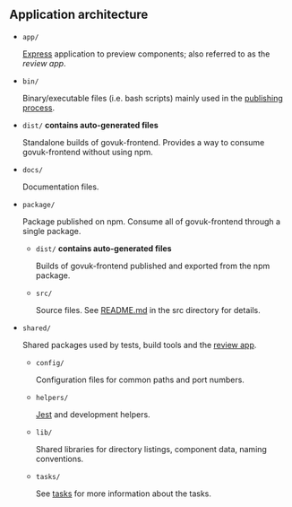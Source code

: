 ## Application architecture

- `app/`

  [Express](https://github.com/expressjs/express) application to preview components; also referred to as the _review app_.

- `bin/`

  Binary/executable files (i.e. bash scripts) mainly used in the [publishing process](/docs/releasing/publishing.md).

- `dist/` **contains auto-generated files**

  Standalone builds of govuk-frontend. Provides a way to consume govuk-frontend without using npm.

- `docs/`

  Documentation files.

- `package/`

  Package published on npm.
  Consume all of govuk-frontend through a single package.

  - `dist/` **contains auto-generated files**

    Builds of govuk-frontend published and exported from the npm package.

  - `src/`

    Source files. See [README.md](/package/src/README.md) in the src directory for details.

- `shared/`

  Shared packages used by tests, build tools and the [review app](/app).

  - `config/`

    Configuration files for common paths and port numbers.

  - `helpers/`

    [Jest](https://github.com/facebook/jest) and development helpers.

  - `lib/`

    Shared libraries for directory listings, component data, naming conventions.

  - `tasks/`

    See [tasks](tasks.md) for more information about the tasks.
